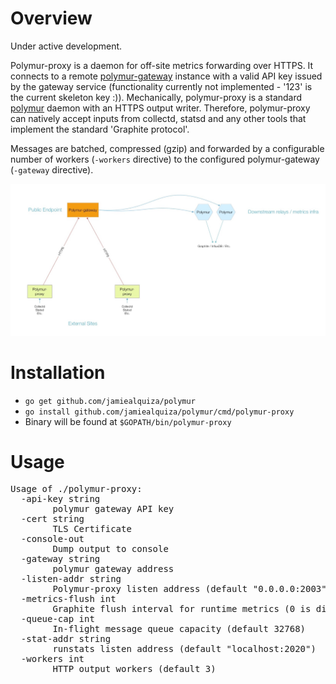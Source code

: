 # Overview

Under active development.

Polymur-proxy is a daemon for off-site metrics forwarding over HTTPS. It connects to a remote [polymur-gateway](https://github.com/jamiealquiza/polymur/tree/master/cmd/polymur-gateway) instance with a valid API key issued by the gateway service (functionality currently not implemented - '123' is the current skeleton key :)). Mechanically, polymur-proxy is a standard [polymur](https://github.com/jamiealquiza/polymur) daemon with an HTTPS output writer. Therefore, polymur-proxy can natively accept inputs from collectd, statsd and any other tools that implement the standard 'Graphite protocol'.

Messages are batched, compressed (gzip) and forwarded by a configurable number of workers (`-workers` directive) to the configured polymur-gateway (`-gateway` directive).

![ScreenShot](https://raw.githubusercontent.com/jamiealquiza/catpics/master/polymur-proxy-gateway.jpg)

# Installation

- `go get github.com/jamiealquiza/polymur`
- `go install github.com/jamiealquiza/polymur/cmd/polymur-proxy`
- Binary will be found at `$GOPATH/bin/polymur-proxy`

# Usage

<pre>
Usage of ./polymur-proxy:
  -api-key string
        polymur gateway API key
  -cert string
        TLS Certificate
  -console-out
        Dump output to console
  -gateway string
        polymur gateway address
  -listen-addr string
        Polymur-proxy listen address (default "0.0.0.0:2003")
  -metrics-flush int
        Graphite flush interval for runtime metrics (0 is disabled)
  -queue-cap int
        In-flight message queue capacity (default 32768)
  -stat-addr string
        runstats listen address (default "localhost:2020")
  -workers int
        HTTP output workers (default 3)
</pre>
